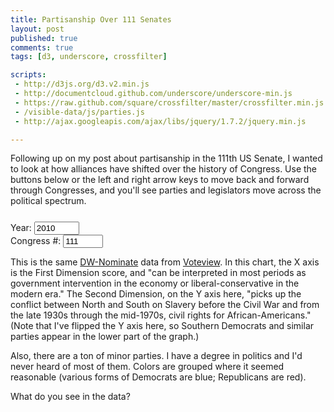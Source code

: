 ```yaml
---
title: Partisanship Over 111 Senates
layout: post
published: true
comments: true
tags: [d3, underscore, crossfilter]

scripts:
 - http://d3js.org/d3.v2.min.js
 - http://documentcloud.github.com/underscore/underscore-min.js
 - https://raw.github.com/square/crossfilter/master/crossfilter.min.js
 - /visible-data/js/parties.js
 - http://ajax.googleapis.com/ajax/libs/jquery/1.7.2/jquery.min.js

---
```

<style type="text/css">
body { position: relative; }

div.caption {
	padding: .5em;
	background-color: white;
	border: 1px solid #555;
}

#congress {
	margin-top: 1em;
}
#buttons {
	margin-top: 1.75em;
}

</style>

Following up on my post about partisanship in the 111th US Senate, I wanted to look at how alliances have shifted over the history of Congress. Use the buttons below or the left and right arrow keys to move back and forward through Congresses, and you'll see parties and legislators move across the political spectrum.

<div id="chart-wrapper" class="row">
	<div id="chart"> </div>
	<div id="buttons" class="btn-group span2">
		<a class="btn" id="previous">
			<i class="icon-step-backward" id="previous-icon" data-original-title="Earlier"> </i>
		</a>
		<a class="btn" id="random">
			<i class="icon-random" data-original-title="Random"> </i>
		</a>
		<a class="btn" id="next">
			<i class="icon-step-forward" id="next-icon" data-original-title="Later"> </i>
		</a>
	</div>
	<form class="form-horizontal" id="congress">
		<div class="row">
			<div class="span3">
				<label>Year: </label>
				<input name="year" class="span2" 
					type="number" value="2010" 
					max="2010"
					min="1789" />
			</div>
			<div class="span2">
				<label>Congress #:</label>
				<input name="congress" class="span2" 
					type="number" value="111" 
					max="111"
					min="1" />
			</div>
		</div>
	</form>
</div>

This is the same [DW-Nominate](http://voteview.com/dwnominate.asp) data from [Voteview](http://voteview.com). In this chart, the X axis is the First Dimension score, and "can be interpreted in most periods as government intervention in the economy or liberal-conservative in the modern era." The Second Dimension, on the Y axis here, "picks up the conflict between North and South on Slavery before the Civil War and from the late 1930s through the mid-1970s, civil rights for African-Americans." (Note that I've flipped the Y axis here, so Southern Democrats and similar parties appear in the lower part of the graph.)

Also, there are a ton of minor parties. I have a degree in politics and I'd never heard of most of them. Colors are grouped where it seemed reasonable (various forms of Democrats are blue; Republicans are red).

What do you see in the data?

<script type="text/javascript" src="/visible-data/js/senate-dwn-1-111.js"> </script>